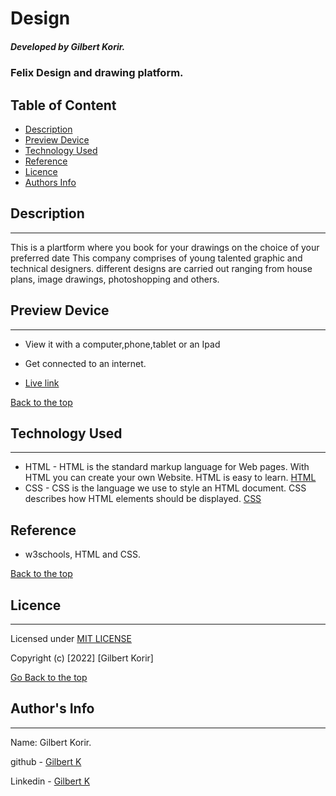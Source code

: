 # Design

##### Developed by Gilbert Korir.
### Felix Design and drawing platform.

## Table of Content

+ [Description](#description)
+ [Preview Device](#Preview)
+ [Technology Used](#technology-used)
+ [Reference](#reference)
+ [Licence](#licence)
+ [Authors Info](#author-Info)

## Description
---
<p>This is a plartform where you book for your drawings on the choice of your preferred date This company comprises of young talented graphic and technical designers. different designs are carried out ranging from house plans, image drawings, photoshopping and others.</p>

## Preview Device

---

* View it with a computer,phone,tablet or an Ipad

* Get connected to an internet.
* [Live link]()

[Back to the top](#Design)

## Technology Used
---

* HTML - HTML is the standard markup language for Web pages. With HTML you can create your own Website. HTML is easy to learn. [HTML](https://www.w3schools.com/html/)
* CSS - CSS is the language we use to style an HTML document. CSS describes how HTML elements should be displayed. [CSS](https://www.w3schools.com/css/)

## Reference
* w3schools, HTML and CSS.

[Back to the top](#Design)

## Licence
---

Licensed under [MIT LICENSE](LICENSE)

Copyright (c) [2022] [Gilbert Korir]


[Go Back to the top](#Design)

## Author's Info
---
Name: Gilbert Korir.

github - [Gilbert K](https://github.com/100jared)

Linkedin - [Gilbert K](https://www.linkedin.com/public-profile/settings)

